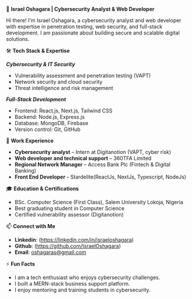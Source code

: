 🚀 **Israel Oshagara | Cybersecurity Analyst & Web Developer**  

Hi there! I'm Israel Oshagara, a cybersecurity analyst and web developer with expertise in penetration testing, web security, and full-stack development. I am passionate about building secure and scalable digital solutions.  

🛠️ **Tech Stack & Expertise**  

  _**Cybersecurity & IT Security**_  
  - Vulnerability assessment and penetration testing (VAPT)  
  - Network security and cloud security  
  - Threat intelligence and risk management  

  _**Full-Stack Development**_  
  - Frontend: React.js, Next.js, Tailwind CSS  
  - Backend: Node.js, Express.js  
  - Database: MongoDB, Firebase  
  - Version control: Git, GitHub  

📌 **Work Experience**  

  - **Cybersecurity analyst** – Intern at Digitanotion (VAPT, cyber risk)  
  - **Web developer and technical support** – 360TFA Limited
  - **Regional Network Manager** – Access Bank Plc (Fintech & Digital Banking)
  - **Front End Developer** - Stardelite(ReactJs, NextJs, Typescript, NodeJs)

🎓 **Education & Certifications**  

  - BSc. Computer Science (First Class), Salem University Lokoja, Nigeria  
  - Best graduating student in Computer Science  
  - Certified vulnerability assessor (Digitanotion)

📫 **Connect with Me**  

  - **Linkedin**: (https://linkedin.com/in/israeloshagara)
  - **Github**: (https://github.com/IsraelOshagara)
  - **Email**: oshagaras@gmail.com 

⚡ **Fun Facts**  

  - I am a tech enthusiast who enjoys cybersecurity challenges.  
  - I built a MERN-stack business support platform.  
  - I enjoy mentoring and training students in cybersecurity. 
